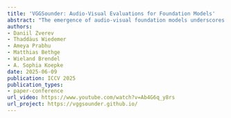 ```yaml
---
title: 'VGGSounder: Audio-Visual Evaluations for Foundation Models'
abstract: "The emergence of audio-visual foundation models underscores the importance of reliably assessing their multi-modal understanding. The classification dataset VGGSound is commonly used as a benchmark for evaluating audio-visual understanding. However, our analysis identifies several critical issues in VGGSound, including incomplete labelling, partially overlapping classes, and misaligned modalities. These flaws lead to distorted evaluations of auditory and visual capabilities. To address these limitations, we introduce VGGSounder, a comprehensively re-annotated, multi-label test set that extends VGGSound and is specifically designed to evaluate audio-visual foundation models. VGGSounder features detailed modality annotations, enabling precise analyses of modality-specific performance and revealing previously unnoticed model limitations. VGGSounder offers a robust benchmark supporting the future development of audio-visual foundation models. Our dataset and project page are available at https://vggsounder.github.io/"
authors:
- Daniil Zverev
- Thaddäus Wiedemer
- Ameya Prabhu
- Matthias Bethge
- Wieland Brendel
- A. Sophia Koepke
date: 2025-06-09
publication: ICCV 2025
publication_types:
- paper-conference
url_video: https://www.youtube.com/watch?v=Ab4G6q_y8rs
url_project: https://vggsounder.github.io/
---
```

